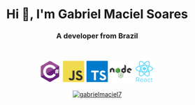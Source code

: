 <h1 align="center">Hi 👋, I'm Gabriel Maciel Soares</h1>
<h3 align="center">A developer from Brazil</h3>
</br>

<p align="center">
  <img src="https://raw.githubusercontent.com/devicons/devicon/master/icons/csharp/csharp-original.svg" alt="csharp" height="50" width="50" padding="5"/>
  <img src="https://raw.githubusercontent.com/devicons/devicon/master/icons/javascript/javascript-original.svg" alt="javascript" height="50" width="50" />
  <img src="https://raw.githubusercontent.com/devicons/devicon/master/icons/typescript/typescript-original.svg" alt="typescript" height="50" width="50" />
  <img src="https://raw.githubusercontent.com/devicons/devicon/master/icons/nodejs/nodejs-original-wordmark.svg" alt="nodejs" height="50" width="50" />
  <img src="https://raw.githubusercontent.com/devicons/devicon/master/icons/react/react-original-wordmark.svg" alt="reactjs" height="50" width="50" />
</p>

<p align="center">
  <a href="https://linkedin.com/in/gabrielmaciel7" target="blank">
    <img align="center" src="https://cdn.jsdelivr.net/npm/simple-icons@3.0.1/icons/linkedin.svg" alt="gabrielmaciel7" height="30" width="30" />
  </a>
</p>
